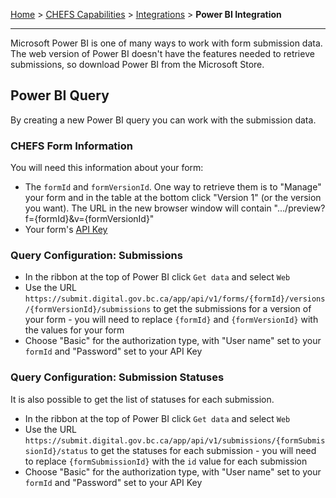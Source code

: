 [Home](.) > [CHEFS Capabilities](CHEFS-Capabilities) > [Integrations](Integrations) > **Power BI Integration** 
***

Microsoft Power BI is one of many ways to work with form submission data. The web version of Power BI doesn't have the features needed to retrieve submissions, so download Power BI from the Microsoft Store.

## Power BI Query

By creating a new Power BI query you can work with the submission data.

### CHEFS Form Information

You will need this information about your form:
- The `formId` and `formVersionId`. One way to retrieve them is to "Manage" your form and in the table at the bottom click "Version 1" (or the version you want). The URL in the new browser window will contain ".../preview?f={formId}&v={formVersionId}"
- Your form's [API Key](Generating-API-keys)

### Query Configuration: Submissions

- In the ribbon at the top of Power BI click `Get data` and select `Web`
- Use the URL `https://submit.digital.gov.bc.ca/app/api/v1/forms/{formId}/versions/{formVersionId}/submissions` to get the submissions for a version of your form - you will need to replace `{formId}` and `{formVersionId}` with the values for your form
- Choose "Basic" for the authorization type, with "User name" set to your `formId` and "Password" set to your API Key

### Query Configuration: Submission Statuses

It is also possible to get the list of statuses for each submission.

- In the ribbon at the top of Power BI click `Get data` and select `Web`
- Use the URL `https://submit.digital.gov.bc.ca/app/api/v1/submissions/{formSubmissionId}/status` to get the statuses for each submission - you will need to replace `{formSubmissionId}` with the `id` value for each submission 
- Choose "Basic" for the authorization type, with "User name" set to your `formId` and "Password" set to your API Key